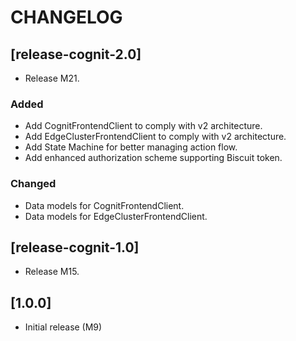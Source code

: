 # CHANGELOG

## [release-cognit-2.0]
- Release M21.

### Added
- Add CognitFrontendClient to comply with v2 architecture.
- Add EdgeClusterFrontendClient to comply with v2 architecture.
- Add State Machine for better managing action flow.
- Add enhanced authorization scheme supporting Biscuit token.

### Changed
- Data models for CognitFrontendClient.
- Data models for EdgeClusterFrontendClient.

## [release-cognit-1.0]
- Release M15.

## [1.0.0]
- Initial release (M9)
